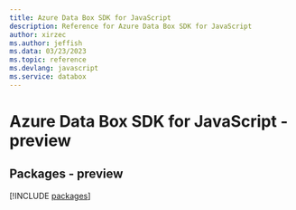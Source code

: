 ```yaml
---
title: Azure Data Box SDK for JavaScript
description: Reference for Azure Data Box SDK for JavaScript
author: xirzec
ms.author: jeffish
ms.data: 03/23/2023
ms.topic: reference
ms.devlang: javascript
ms.service: databox
---
```

# Azure Data Box SDK for JavaScript - preview
## Packages - preview
[!INCLUDE [packages](data-box-index.md)]
